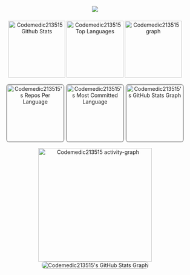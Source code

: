<p align="center">
  <a href="https://github.com/codemedic213515">
    <img src="https://readme-typing-svg.herokuapp.com?font=Fira+Code&weight=700&size=45&duration=2500&pause=1500&color=AAAAAA&center=true&vCenter=true&random=false&width=1200&height=100&lines=Full+-+Stack+Developer;Blockchain+%26+Web3+Specialist;AI+Solutions+Architect;Innovating+Healthcare+with+Technology;Web+/+Logo+Designer">
  </a>
</p>

###

<div align="center">
  <img src="https://amateur0911.vercel.app/api?username=codemedic213515&include_all_commits=true&count_private=true&show_icons=true&line_height=30&theme=nightowl" height="150" alt="Codemedic213515 Github Stats">
  <img src="https://amateur0911.vercel.app/api/top-langs/?username=codemedic213515&layout=compact&show_icons=true&line_height=30&theme=nightowl" height="150" alt="Codemedic213515 Top Languages"/>

  <img src="https://github-profile-trophy.vercel.app?username=codemedic213515&column=9&row=2&margin-w=15&padding=10&show_icons=true&line_height=30&theme=algolia" height="150" alt="Codemedic213515 graph"  />
 <div>
   
  <img 
  src="https://amateur0913.vercel.app/api/cards/repos-per-language?username=codemedic213515&theme=nightowl&include_all_commits=true&show_icons=true&line_height=30&count_private=true" 
  height="150" 
  alt="Codemedic213515's Repos Per Language" 
  style="border: 2px solid #AAAAAA; border-radius: 8px;"
  />
  <img 
  src="https://amateur0913.vercel.app/api/cards/most-commit-language?username=codemedic213515&theme=nightowl&show_icons=true&line_height=30&include_all_commits=true&count_private=true" 
  height="150" 
  alt="Codemedic213515's Most Committed Language" 
  style="border: 2px solid #AAAAAA; border-radius: 8px;"
  />
  <img src="https://amateur0913.vercel.app/api/cards/productive-time?username=codemedic213515&theme=nightowl&show_icons=true&line_height=30&include_all_commits=true&count_private=true&utcOffset=9" height="150" alt="Codemedic213515's GitHub Stats Graph" 
  style="border: 2px solid #AAAAAA; border-radius: 8px;"/>
 </div>

  <img src="https://github-readme-activity-graph.vercel.app/graph?username=codemedic213515&show_icons=true&line_height=30&include_all_commits=true&count_private=true&radius=8&theme=nightowl" height="300" alt="Codemedic213515 activity-graph" />

  <img src="https://amateur0913.vercel.app/api/cards/profile-details?username=codemedic213515&theme=nightowl&show_icons=true&line_height=30&include_all_commits=true&count_private=true"  alt="Codemedic213515's GitHub Stats Graph" style="border: 1px solid #AAAAAA; border-radius: 8px;"/>

</div>

<!--###
<h3 align="left">Languages and Tools:</h3>
<p align="center">
<table align="center" style="background-color:#0A0A0A;">
  
  <tr><th colspan="8" align="center" style="color:white;">Programming Languages</th></tr>
  <tr>
    <td align="center" width="90"><img src="https://skillicons.dev/icons?i=js"><p> JavaScript</p></td>
    <td align="center" width="90"><img src="https://skillicons.dev/icons?i=ts"><p> TypeScript</p></td>
    <td align="center" width="90"><img src="https://skillicons.dev/icons?i=python"><p> Python</p></td>
    <td align="center" width="90"><img src="https://skillicons.dev/icons?i=rust"><p> Rust</p></td>
    <td align="center" width="90"><img src="https://skillicons.dev/icons?i=solidity"><p> Solidity</p></td>
    <td align="center" width="90"><img src="https://skillicons.dev/icons?i=java"><p> Java</p></td>
    <td align="center" width="90"><img src="https://skillicons.dev/icons?i=cpp"><p> C++</p></td>
    <td align="center" width="90"><img src="https://skillicons.dev/icons?i=cs"><p>  C#</p></td>
  </tr>

  <tr><th colspan="8" align="center" style="color:white;">Web Development</th></tr>
  <tr>
    <td align="center" width="90"><img src="https://skillicons.dev/icons?i=html"><p> HTML</p></td>
    <td align="center" width="90"><img src="https://skillicons.dev/icons?i=css"><p> CSS</p></td>
    <td align="center" width="90"><img src="https://skillicons.dev/icons?i=nodejs"><p> Node.js</p></td>
    <td align="center" width="90"><img src="https://skillicons.dev/icons?i=express"><p> Express</p></td>
    <td align="center" width="90"><img src="https://skillicons.dev/icons?i=react"><p> React</p></td>
    <td align="center" width="90"><img src="https://skillicons.dev/icons?i=vue"><p> Vue.js</p></td>
    <td align="center" width="90"><img src="https://skillicons.dev/icons?i=nextjs"><p> Next.js</p></td>
    <td align="center" width="90"><img src="https://skillicons.dev/icons?i=graphql"><p> GraphQL</p></td>
  </tr>

  <tr><th colspan="8" align="center" style="color:white;">Project Management & Testing Tools</th></tr>
  <tr>
    <td align="center" width="90"><img src="https://skillicons.dev/icons?i=jira"><p> Jira</p></td>
    <td align="center" width="90"><img src="https://skillicons.dev/icons?i=trello"><p> Trello</p></td>
    <td align="center" width="90"><img src="https://skillicons.dev/icons?i=notion"><p> Notion</p></td>
    <td align="center" width="90"><img src="https://skillicons.dev/icons?i=selenium"><p> Selenium</p></td>
    <td align="center" width="90"><img src="https://skillicons.dev/icons?i=cypress"><p> Cypress</p></td>
    <td align="center" width="90"><img src="https://skillicons.dev/icons?i=jest"><p> Jest</p></td>
    <td align="center" width="90"><img src="https://skillicons.dev/icons?i=mocha"><p> Mocha</p></td>
    <td align="center" width="90"><img src="https://skillicons.dev/icons?i=chai"><p> Chai</p></td>
  </tr>

  <tr><th colspan="8" align="center" style="color:white;">Smart Contract Testing & Audit Tools</th></tr>
  <tr>
    <td align="center" width="90"><img src="https://skillicons.dev/icons?i=truffle"><p> Truffle</p></td>
    <td align="center" width="90"><img src="https://skillicons.dev/icons?i=hardhat"><p> Hardhat</p></td>
    <td align="center" width="90"><img src="https://skillicons.dev/icons?i=mythX"><p> MythX</p></td>
    <td align="center" width="90"><img src="https://skillicons.dev/icons?i=slither"><p> Slither</p></td>
    <td align="center" width="90"><img src="https://skillicons.dev/icons?i=echidna"><p> Echidna</p></td>
    <td align="center" width="90"><img src="https://skillicons.dev/icons?i=manticore"><p> Manticore</p></td>
    <td align="center" width="90"><img src="https://skillicons.dev/icons?i=certora"><p> Certora</p></td>
    <td align="center" width="90"><img src="https://skillicons.dev/icons?i=oyente"><p> Oyente</p></td>
  </tr>

  <tr><th colspan="8" align="center" style="color:white;">Web3 & Blockchain Technologies</th></tr>
  <tr>
    <td align="center" width="90"><img src="https://skillicons.dev/icons?i=ethereum"><p> Ethereum</p></td>
    <td align="center" width="90"><img src="https://skillicons.dev/icons?i=solana"><p> Solana</p></td>
    <td align="center" width="90"><img src="https://skillicons.dev/icons?i=polygon"><p> Polygon</p></td>
    <td align="center" width="90"><img src="https://skillicons.dev/icons?i=substrate"><p> Substrate</p></td>
    <td align="center" width="90"><img src="https://skillicons.dev/icons?i=cosmos"><p> Cosmos</p></td>
    <td align="center" width="90"><img src="https://skillicons.dev/icons?i=bittensor"><p> Bittensor</p></td>
    <td align="center" width="90"><img src="https://skillicons.dev/icons?i=xrp"><p> XRP</p></td>
    <td align="center" width="90"><img src="https://skillicons.dev/icons?i=web3js"><p> Web3.js</p></td>
  </tr>

  <tr><th colspan="8" align="center" style="color:white;">3D Modeling, AR/VR & Game Development</th></tr>
  <tr>
    <td align="center" width="90"><img src="https://skillicons.dev/icons?i=unity"><p> Unity</p></td>
    <td align="center" width="90"><img src="https://skillicons.dev/icons?i=unrealengine"><p> Unreal Engine</p></td>
    <td align="center" width="90"><img src="https://skillicons.dev/icons?i=blender"><p> Blender</p></td>
    <td align="center" width="90"><img src="https://skillicons.dev/icons?i=threejs"><p> Three.js</p></td>
    <td align="center" width="90"><img src="https://skillicons.dev/icons?i=aframe"><p> A-Frame</p></td>
    <td align="center" width="90"><img src="https://skillicons.dev/icons?i=godot"><p> Godot</p></td>
    <td align="center" width="90"><img src="https://skillicons.dev/icons?i=oculus"><p> Oculus VR</p></td>
    <td align="center" width="90"><img src="https://skillicons.dev/icons?i=hololens"><p> Hololens</p></td>
  </tr>

  <tr><th colspan="8" align="center" style="color:white;">Graphic Design & UI/UX Tools</th></tr>
  <tr>
    <td align="center" width="90"><img src="https://skillicons.dev/icons?i=figma"><p> Figma</p></td>
    <td align="center" width="90"><img src="https://skillicons.dev/icons?i=xd"><p> Adobe XD</p></td>
    <td align="center" width="90"><img src="https://skillicons.dev/icons?i=photoshop"><p> Photoshop</p></td>
    <td align="center" width="90"><img src="https://skillicons.dev/icons?i=illustrator"><p> Illustrator</p></td>
    <td align="center" width="90"><img src="https://skillicons.dev/icons?i=sketch"><p> Sketch</p></td>
    <td align="center" width="90"><img src="https://skillicons.dev/icons?i=inVision"><p> InVision</p></td>
    <td align="center" width="90"><img src="https://skillicons.dev/icons?i=affinity"><p> Affinity Designer</p></td>
    <td align="center" width="90"><img src="https://skillicons.dev/icons?i=corelDRAW"><p> CorelDRAW</p></td>
  </tr>

  <tr><th colspan="8" align="center" style="color:white;">Database & Security</th></tr>
  <tr>
    <td align="center" width="90"><img src="https://skillicons.dev/icons?i=mysql"><p> MySQL</p></td>
    <td align="center" width="90"><img src="https://skillicons.dev/icons?i=postgres"><p> PostgreSQL</p></td>
    <td align="center" width="90"><img src="https://skillicons.dev/icons?i=mongodb"><p> MongoDB</p></td>
    <td align="center" width="90"><img src="https://skillicons.dev/icons?i=redis"><p> Redis</p></td>
    <td align="center" width="90"><img src="https://skillicons.dev/icons?i=firebase"><p> Firebase</p></td>
    <td align="center" width="90"><img src="https://skillicons.dev/icons?i=dynamoDB"><p> DynamoDB</p></td>
    <td align="center" width="90"><img src="https://skillicons.dev/icons?i=supabase"><p> Supabase</p></td>
    <td align="center" width="90"><img src="https://skillicons.dev/icons?i=oracle"><p> Oracle</p></td>
  </tr>
</table>-->

</p>
